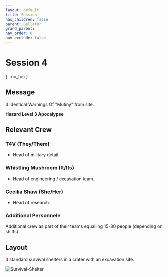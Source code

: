```yaml
---
layout: default
title: Session
has_children: false
parent: Bellator
grand_parent: 
nav_order: 0
nav_exclude: false
---
```

# Session 4
{: .no_toc }

## Message
3 Identical Warnings Of "Mutiny" from site.

**Hazard Level 3 Apocalypse**
## Relevant Crew
### T4V (They/Them)
* Head of military detail.
### Whistling Mushroom (It/Its)
* Head of engineering / excavation team.

### Cecilia Shaw (She/Her)
* Head of research.

### Additional Personnele
Additional crew as part of their teams equalling 15-30 people (depending on shifts).

## Layout
3 standard survival shelters in a crater with an excavation site.

![Survival-Shelter](Game/Blocks/Survival-Shelter)